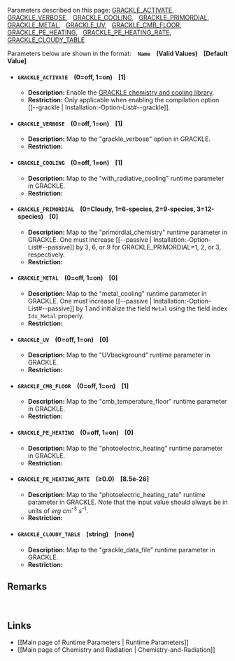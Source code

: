 Parameters described on this page:
[GRACKLE_ACTIVATE](#GRACKLE_ACTIVATE), &nbsp;
[GRACKLE_VERBOSE](#GRACKLE_VERBOSE), &nbsp;
[GRACKLE_COOLING](#GRACKLE_COOLING), &nbsp;
[GRACKLE_PRIMORDIAL](#GRACKLE_PRIMORDIAL), &nbsp;
[GRACKLE_METAL](#GRACKLE_METAL), &nbsp;
[GRACKLE_UV](#GRACKLE_UV), &nbsp;
[GRACKLE_CMB_FLOOR](#GRACKLE_CMB_FLOOR), &nbsp;
[GRACKLE_PE_HEATING](#GRACKLE_PE_HEATING), &nbsp;
[GRACKLE_PE_HEATING_RATE](#GRACKLE_PE_HEATING_RATE), &nbsp;
[GRACKLE_CLOUDY_TABLE](#GRACKLE_CLOUDY_TABLE) &nbsp;


Parameters below are shown in the format: &ensp; **`Name` &ensp; (Valid Values) &ensp; [Default Value]**

<a name="GRACKLE_ACTIVATE"></a>
* #### `GRACKLE_ACTIVATE` &ensp; (0=off, 1=on) &ensp; [1]
    * **Description:**
Enable the [GRACKLE chemistry and cooling library](http://grackle.readthedocs.io/en/latest/index.html).
    * **Restriction:**
Only applicable when enabling the compilation option
[[--grackle | Installation:-Option-List#--grackle]].

<a name="GRACKLE_VERBOSE"></a>
* #### `GRACKLE_VERBOSE` &ensp; (0=off, 1=on) &ensp; [1]
    * **Description:**
Map to the "grackle_verbose" option in GRACKLE.
    * **Restriction:**

<a name="GRACKLE_COOLING"></a>
* #### `GRACKLE_COOLING` &ensp; (0=off, 1=on) &ensp; [1]
    * **Description:**
Map to the "with_radiative_cooling" runtime parameter in GRACKLE.
    * **Restriction:**

<a name="GRACKLE_PRIMORDIAL"></a>
* #### `GRACKLE_PRIMORDIAL` &ensp; (0=Cloudy, 1=6-species, 2=9-species, 3=12-species) &ensp; [0]
    * **Description:**
Map to the "primordial_chemistry" runtime parameter in GRACKLE.
One must increase
[[--passive | Installation:-Option-List#--passive]]
by 3, 6, or 9 for GRACKLE_PRIMORDIAL=1, 2, or 3, respectively.
    * **Restriction:**

<a name="GRACKLE_METAL"></a>
* #### `GRACKLE_METAL` &ensp; (0=off, 1=on) &ensp; [0]
    * **Description:**
Map to the "metal_cooling" runtime parameter in GRACKLE. One must increase
[[--passive | Installation:-Option-List#--passive]]
by 1 and initialize the field `Metal` using the field index `Idx_Metal` properly.
    * **Restriction:**

<a name="GRACKLE_UV"></a>
* #### `GRACKLE_UV` &ensp; (0=off, 1=on) &ensp; [0]
    * **Description:**
Map to the "UVbackground" runtime parameter in GRACKLE.
    * **Restriction:**

<a name="GRACKLE_CMB_FLOOR"></a>
* #### `GRACKLE_CMB_FLOOR` &ensp; (0=off, 1=on) &ensp; [1]
    * **Description:**
Map to the "cmb_temperature_floor" runtime parameter in GRACKLE.
    * **Restriction:**

<a name="GRACKLE_PE_HEATING"></a>
* #### `GRACKLE_PE_HEATING` &ensp; (0=off, 1=on) &ensp; [0]
    * **Description:**
Map to the "photoelectric_heating" runtime parameter in GRACKLE.
    * **Restriction:**

<a name="GRACKLE_PE_HEATING_RATE"></a>
* #### `GRACKLE_PE_HEATING_RATE` &ensp; (&#8805;0.0) &ensp; [8.5e-26]
    * **Description:**
Map to the "photoelectric_heating_rate" runtime parameter in GRACKLE.
Note that the input value should always be in units of
<var>erg</var>&#8287;<var>cm</var><sup>-3</sup>&#8287;<var>s</var><sup>-1</sup>.
    * **Restriction:**

<a name="GRACKLE_CLOUDY_TABLE"></a>
* #### `GRACKLE_CLOUDY_TABLE` &ensp; (string) &ensp; [none]
    * **Description:**
Map to the "grackle_data_file" runtime parameter in GRACKLE.
    * **Restriction:**


## Remarks


<br>

## Links
* [[Main page of Runtime Parameters | Runtime Parameters]]
* [[Main page of Chemistry and Radiation | Chemistry-and-Radiation]]
